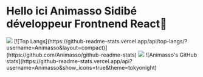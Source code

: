 
# Hello ici Animasso Sidibé développeur Frontnend React👋
<img src="https://github-readme-stats.vercel.app/api/top-langs/?username=Animasso&layout=compact)](https://github.com/Animasso/github-readme-stats"/>
[![Top Langs](https://github-readme-stats.vercel.app/api/top-langs/?username=Animasso&layout=compact)](https://github.com/Animasso/github-readme-stats)
<img src="https://github-readme-stats.vercel.app/api?username=Animasso&show_icons=true&theme=tokyonight"/>
![Animasso's GitHub stats](https://github-readme-stats.vercel.app/api?username=Animasso&show_icons=true&theme=tokyonight)

<!--
**Animasso/Animasso** is a ✨ _special_ ✨ repository because its `README.md` (this file) appears on your GitHub profile.

Here are some ideas to get you started:

- 🔭 I’m currently working on ...
- 🌱 I’m currently learning ...
- 👯 I’m looking to collaborate on ...
- 🤔 I’m looking for help with ...
- 💬 Ask me about ...
- 📫 How to reach me: ...
- 😄 Pronouns: ...
- ⚡ Fun fact: ...
-->
